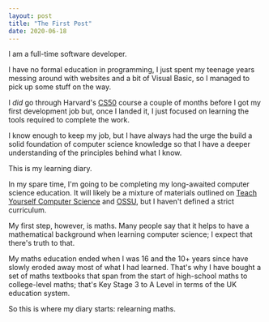 ```yaml
---
layout: post
title: "The First Post"
date: 2020-06-18
---
```


I am a full-time software developer.

I have no formal education in programming, I just spent my teenage years messing around with websites and a bit of
Visual Basic, so I managed to pick up some stuff on the way.

I _did_ go through Harvard's [CS50](https://cs50.harvard.edu) course a
couple of months before I got my first development job but, once I landed it, I just focused on learning the tools
required to complete the work.

I know enough to keep my job, but I have always had the urge the build a solid foundation of computer science
knowledge so that I have a deeper understanding of the principles behind what I know.

This is my learning diary.

In my spare time, I'm going to be completing my long-awaited computer science education. It will likely be a mixture
of materials outlined on [Teach Yourself Computer Science](https://teachyourselfcs.com/) and
[OSSU](https://github.com/ossu/computer-science), but I haven't defined a strict curriculum.

My first step, however, is maths. Many people say that it helps to have a mathematical background when learning
computer science; I expect that there's truth to that.

My maths education ended when I was 16 and the 10+ years since have slowly eroded away most of what I had learned.
That's why I have bought a set of maths textbooks that span from the start of high-school maths to college-level maths; that's Key Stage 3 to A Level in terms of the UK education system.

So this is where my diary starts: relearning maths.
